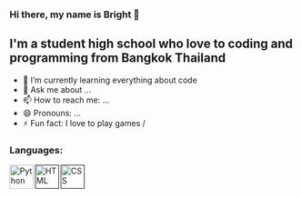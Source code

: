 ### Hi there, my name is Bright 👋

## I'm a student high school who love to coding and programming from Bangkok Thailand

- 🌱 I’m currently learning everything about code
- 💬 Ask me about ...
- 📫 How to reach me: ...
- 😄 Pronouns: ...
- ⚡ Fun fact: I love to play games / 

### Languages:
<a href="https://www.python.org" target="_blank"><img align="left" alt="Python" height ="42px" src="https://raw.githubusercontent.com/rahul-jha98/github_readme_icons/main/language_and_tools/square/python/python.svg"></a>
<a href=" " target="_blank"><img align="left" alt="HTML" height ="42px" src="https://cdn1.iconfinder.com/data/icons/logotypes/32/badge-html-5-512.png"></a>
<a href=" " target="_blank"><img align="left" alt="CSS" height ="42px" src="https://cdn1.iconfinder.com/data/icons/logotypes/32/badge-css-3-512.png"></a>



<!--
**BRiGHTeSS/BRiGHTeSS** is a ✨ _special_ ✨ repository because its `README.md` (this file) appears on your GitHub profile.

Here are some ideas to get you started:


